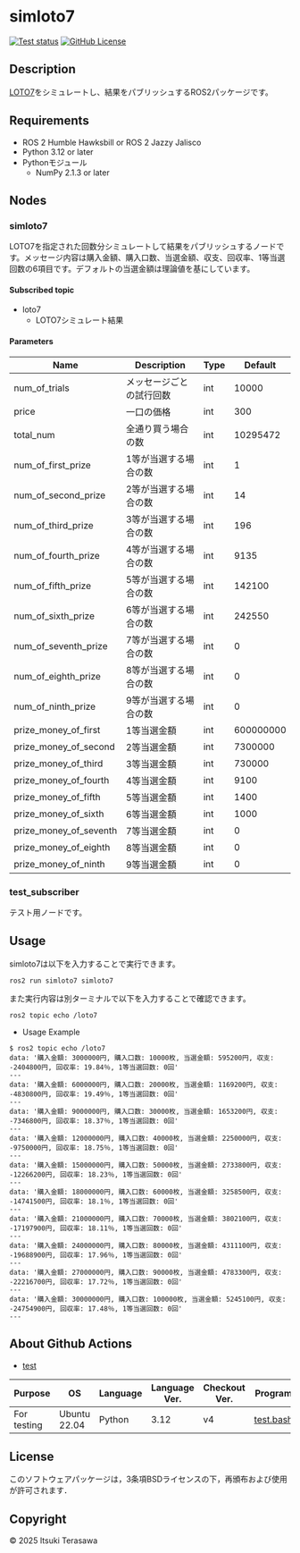 # simloto7
<a href="https://github.com/IT2729/simloto7/actions/workflows/test.yml"><img src="https://github.com/IT2729/simloto7/actions/workflows/test.yml/badge.svg" alt="Test status"></a>
<a href="https://github.com/IT2729/simloto7/tree/main?tab=BSD-3-Clause-1-ov-file"><img alt="GitHub License" src="https://img.shields.io/github/license/IT2729/simloto7"></a>

## Description
<a href="https://www.takarakuji-official.jp/kuji/loto/loto7/">LOTO7</a>をシミュレートし、結果をパブリッシュするROS2パッケージです。

## Requirements
- ROS 2 Humble Hawksbill or ROS 2 Jazzy Jalisco
- Python 3.12 or later
- Pythonモジュール
    - NumPy 2.1.3 or later

## Nodes
### simloto7
LOTO7を指定された回数分シミュレートして結果をパブリッシュするノードです。メッセージ内容は購入金額、購入口数、当選金額、収支、回収率、1等当選回数の6項目です。デフォルトの当選金額は理論値を基にしています。

#### Subscribed topic
- loto7
    - LOTO7シミュレート結果

#### Parameters

|Name                    | Description              | Type | Default   |
|------------------------|--------------------------|------|-----------|
| num_of_trials          | メッセージごとの試行回数 | int  | 10000     |
| price                  | 一口の価格               | int  | 300       |
| total_num              | 全通り買う場合の数       | int  | 10295472  |
| num_of_first_prize     | 1等が当選する場合の数    | int  | 1         |
| num_of_second_prize    | 2等が当選する場合の数    | int  | 14        |
| num_of_third_prize     | 3等が当選する場合の数    | int  | 196       |
| num_of_fourth_prize    | 4等が当選する場合の数    | int  | 9135      |
| num_of_fifth_prize     | 5等が当選する場合の数    | int  | 142100    |
| num_of_sixth_prize     | 6等が当選する場合の数    | int  | 242550    |
| num_of_seventh_prize   | 7等が当選する場合の数    | int  | 0         |
| num_of_eighth_prize    | 8等が当選する場合の数    | int  | 0         |
| num_of_ninth_prize     | 9等が当選する場合の数    | int  | 0         |
| prize_money_of_first   | 1等当選金額              | int  | 600000000 |
| prize_money_of_second  | 2等当選金額              | int  | 7300000   |
| prize_money_of_third   | 3等当選金額              | int  | 730000    |
| prize_money_of_fourth  | 4等当選金額              | int  | 9100      |
| prize_money_of_fifth   | 5等当選金額              | int  | 1400      |
| prize_money_of_sixth   | 6等当選金額              | int  | 1000      |
| prize_money_of_seventh | 7等当選金額              | int  | 0         |
| prize_money_of_eighth  | 8等当選金額              | int  | 0         |
| prize_money_of_ninth   | 9等当選金額              | int  | 0         |

### test_subscriber
テスト用ノードです。

## Usage
simloto7は以下を入力することで実行できます。
```
ros2 run simloto7 simloto7
```

また実行内容は別ターミナルで以下を入力することで確認できます。
```
ros2 topic echo /loto7
```

- Usage Example
```
$ ros2 topic echo /loto7
data: '購入金額: 3000000円, 購入口数: 10000枚, 当選金額: 595200円, 収支: -2404800円, 回収率: 19.84％, 1等当選回数: 0回'
---
data: '購入金額: 6000000円, 購入口数: 20000枚, 当選金額: 1169200円, 収支: -4830800円, 回収率: 19.49％, 1等当選回数: 0回'
---
data: '購入金額: 9000000円, 購入口数: 30000枚, 当選金額: 1653200円, 収支: -7346800円, 回収率: 18.37％, 1等当選回数: 0回'
---
data: '購入金額: 12000000円, 購入口数: 40000枚, 当選金額: 2250000円, 収支: -9750000円, 回収率: 18.75％, 1等当選回数: 0回'
---
data: '購入金額: 15000000円, 購入口数: 50000枚, 当選金額: 2733800円, 収支: -12266200円, 回収率: 18.23％, 1等当選回数: 0回'
---
data: '購入金額: 18000000円, 購入口数: 60000枚, 当選金額: 3258500円, 収支: -14741500円, 回収率: 18.1％, 1等当選回数: 0回'
---
data: '購入金額: 21000000円, 購入口数: 70000枚, 当選金額: 3802100円, 収支: -17197900円, 回収率: 18.11％, 1等当選回数: 0回'
---
data: '購入金額: 24000000円, 購入口数: 80000枚, 当選金額: 4311100円, 収支: -19688900円, 回収率: 17.96％, 1等当選回数: 0回'
---
data: '購入金額: 27000000円, 購入口数: 90000枚, 当選金額: 4783300円, 収支: -22216700円, 回収率: 17.72％, 1等当選回数: 0回'
---
data: '購入金額: 30000000円, 購入口数: 100000枚, 当選金額: 5245100円, 収支: -24754900円, 回収率: 17.48％, 1等当選回数: 0回'
---
```

## About Github Actions
- <a href="https://github.com/IT2729/simloto7/blob/main/.github/workflows/test.yml">test</a>

| Purpose     | OS           | Language | Language Ver.     | Checkout Ver.     | Program   |
|-------------|--------------|----------|-------------------|-------------------|-----------|
| For testing | Ubuntu 22.04 | Python   | 3.12              | v4                | <a href="https://github.com/IT2729/simloto7/blob/main/test/test.bash">test.bash</a> |

## License
このソフトウェアパッケージは，3条項BSDライセンスの下，再頒布および使用が許可されます．

## Copyright
© 2025 Itsuki Terasawa
